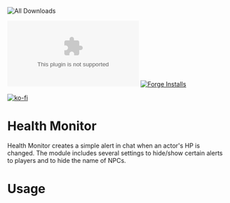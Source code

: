 ![All Downloads](https://img.shields.io/github/downloads/jessev14/health-monitor/total?style=for-the-badge)

![Latest Release Download Count](https://img.shields.io/github/downloads/jessev14/health-monitor/latest/EI.zip)
[![Forge Installs](https://img.shields.io/badge/dynamic/json?label=Forge%20Installs&query=package.installs&suffix=%25&url=https%3A%2F%2Fforge-vtt.com%2Fapi%2Fbazaar%2Fpackage%2Fhealth-monitor&colorB=4aa94a)](https://forge-vtt.com/bazaar#package=health-monitor)

[![ko-fi](https://ko-fi.com/img/githubbutton_sm.svg)](https://ko-fi.com/jessev14)

# Health Monitor

Health Monitor creates a simple alert in chat when an actor's HP is changed. The module includes several settings to hide/show certain alerts to players and to hide the name of NPCs.

# Usage